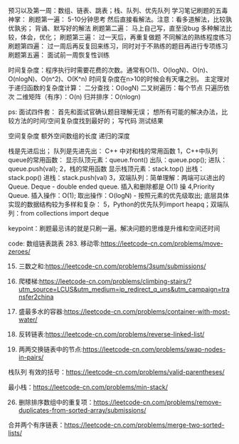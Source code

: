 预习以及第一周：数组、链表、跳表；栈、队列、优先队列
学习笔记刷题的五毒神掌：
刷题第一遍：
5-10分钟思考
然后直接看解法。注意：看多道解法，比较孰优孰劣；
背诵、默写好的解法
刷题第二遍：
马上自己写，直至没bug
多种解法比较，体会，优化；
刷题第三遍：
过一天后，再重复做题
不同解法的熟练程度练习
刷题第四遍：
过一周后再反复回来练习，同时对于不熟练的题目再进行专项练习
刷题第五遍：
面试前一周恢复性训练


时间复杂度：程序执行时需要花费的次数。通常有O(1)、O(logN)、O(n)、O(nlogN)、O(n^2)、O(K^n) 时间复杂度在n>10的时候会有天壤之别。 
主定理对于递归函数的复杂度计算：
二分查找：O(logN)
二叉树遍历：每个节点 只遍历依次
二维矩阵（有序）：O(n)
归并排序：O(nlogn)

ps: 面试四件套：
首先和面试官确认题目理解无误；
想所有可能的解决办法，比较方法的时间/空间复杂度找到最好的；
写代码
测试结果

空间复杂度
额外空间数组的长度
递归的深度


栈是先进后出；
队列是先进先出：
C++ 中对和栈的常用函数 1，C++中队列queue的常用函数： 显示队顶元素：queue.front() 出队：queue.pop(); 进队：queue.push(val);
2，栈的常用函数 显示栈顶元素：stack.top() 出栈：stack.pop() 进栈：stack.push(val)
3，双端队列：简单理解：两端可以进出的 Queue. Deque - double ended queue. 插入和删除都是 O(1) 操
4,Priority Queue.  插入操作：O(1); 取出操作：O(logN) - 按照元素的优先级取出; 底层具体实现的数据结构较为多样和复杂：
5，Python的优先队列import heapq；双端队列：from collections import deque

keypoint：刷题最忌讳的就是只刷一遍。解决问题的思维是升维和空间还时间

code:
数组链表跳表
283. 移动零:https://leetcode-cn.com/problems/move-zeroes/

15. 三数之和:https://leetcode-cn.com/problems/3sum/submissions/

70. 爬楼梯:https://leetcode-cn.com/problems/climbing-stairs/?utm_source=LCUS&utm_medium=ip_redirect_q_uns&utm_campaign=transfer2china

11. 盛最多水的容器:https://leetcode-cn.com/problems/container-with-most-water/

206. 反转链表:https://leetcode-cn.com/problems/reverse-linked-list/

24. 两两交换链表中的节点:https://leetcode-cn.com/problems/swap-nodes-in-pairs/

栈队列
有效的括号：https://leetcode-cn.com/problems/valid-parentheses/

最小栈：https://leetcode-cn.com/problems/min-stack/

26. 删除排序数组中的重复项：https://leetcode-cn.com/problems/remove-duplicates-from-sorted-array/submissions/

合并两个有序链表：https://leetcode-cn.com/problems/merge-two-sorted-lists/



